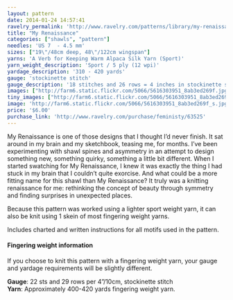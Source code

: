 ```yaml
---
layout: pattern
date: 2014-01-24 14:57:41
ravelry_permalink: 'http://www.ravelry.com/patterns/library/my-renaissance'
title: "My Renaissance"
categories: ["shawls", "pattern"]
needles: 'US 7  - 4.5 mm'
sizes: ["19\"/48cm deep, 48\"/122cm wingspan"]
yarns: 'A Verb for Keeping Warm Alpaca Silk Yarn (Sport)'
yarn_weight_description: 'Sport / 5 ply (12 wpi)'
yardage_description: '310 - 420 yards'
gauge: 'stockinette stitch'
gauge_description: '18 stitches and 26 rows = 4 inches in stockinette stitch'
images: ["http://farm6.static.flickr.com/5066/5616303951_8ab3ed269f.jpg", "http://farm6.static.flickr.com/5142/5616884174_3f4fb559c8.jpg", "http://farm6.static.flickr.com/5066/5616305189_96589ac5db.jpg", "http://farm6.static.flickr.com/5108/5616302173_ae6dae1ef4.jpg", "http://farm6.static.flickr.com/5304/5616883704_da265fccfb.jpg"]
tiny_images: ["http://farm6.static.flickr.com/5066/5616303951_8ab3ed269f_s.jpg", "http://farm6.static.flickr.com/5142/5616884174_3f4fb559c8_s.jpg", "http://farm6.static.flickr.com/5066/5616305189_96589ac5db_s.jpg", "http://farm6.static.flickr.com/5108/5616302173_ae6dae1ef4_s.jpg", "http://farm6.static.flickr.com/5304/5616883704_da265fccfb_s.jpg"]
image: 'http://farm6.static.flickr.com/5066/5616303951_8ab3ed269f_s.jpg'
price: '$6.00'
purchase_link: 'http://www.ravelry.com/purchase/feministy/63525'
---
```

<p>My Renaissance is one of those designs that I thought I’d never finish. It sat around in my brain and my sketchbook, teasing me, for months. I’ve been experimenting with shawl spines and asymmetry in an attempt to design something new, something quirky, something a little bit different. When I started swatching for My Renaissance, I knew it was exactly the thing I had stuck in my brain that I couldn’t quite exorcise. And what could be a more fitting name for this shawl than My Renaissance? It truly was a knitting renaissance for me: rethinking the concept of beauty through symmetry and finding surprises in unexpected places.</p>

<p>Because this pattern was worked using a lighter sport weight yarn, it can also be knit using 1 skein of most fingering weight yarns.</p>

<p>Includes charted and written instructions for all motifs used in the pattern.</p>

<h4 id='fingering_weight_information'>Fingering weight information</h4>

<p>If you choose to knit this pattern with a fingering weight yarn, your gauge and yardage requirements will be slightly different.</p>

<p><strong>Gauge</strong>: 22 sts and 29 rows per 4&#8221;/10cm, stockinette stitch <br /><strong>Yarn</strong>: Approximately 400-420 yards fingering weight yarn.</p>
